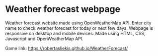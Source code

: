 # Weather forecast webpage

Weather forecast website made using OpenWeatherMap API. Enter city name to check weather forecast for today or next few days. Webpage is responsive on desktop and mobile devices. Made using HTML, CSS, Javascript and OpenWeatherMap API.

Game link: https://robertasliekis.github.io/WeatherForecast/
